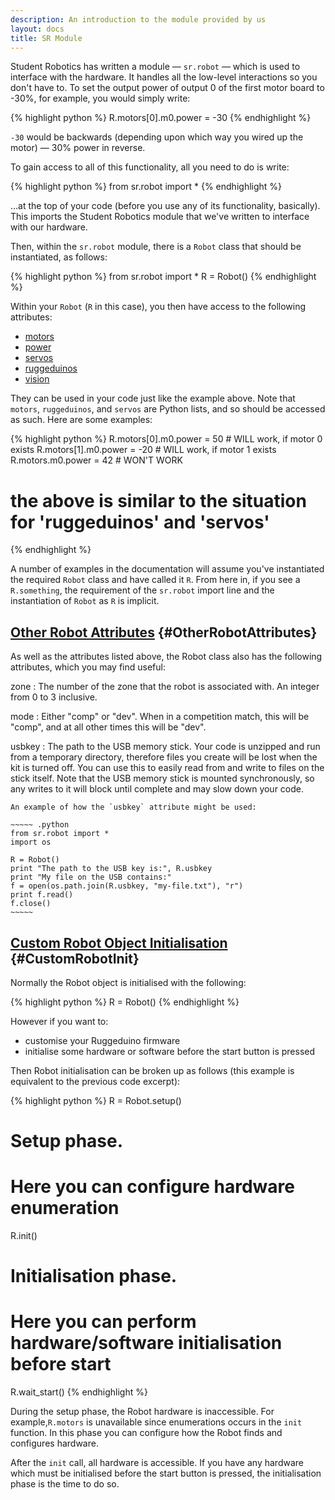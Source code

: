 ```yaml
---
description: An introduction to the module provided by us
layout: docs
title: SR Module
---
```

Student Robotics has written a module &mdash; `sr.robot`  &mdash; which is used to interface with the hardware.
It handles all the low-level interactions so you don't have to.
To set the output power of output 0 of the first motor board to -30%, for example, you would simply write:

{% highlight python %}
R.motors[0].m0.power = -30
{% endhighlight %}

`-30` would be backwards (depending upon which way you wired up the motor) &mdash; 30% power in reverse.

To gain access to all of this functionality, all you need to do is write:

{% highlight python %}
from sr.robot import *
{% endhighlight %}

...at the top of your code (before you use any of its functionality, basically).
This imports the Student Robotics module that we've written to interface with our hardware.

Then, within the `sr.robot` module, there is a `Robot` class that should be instantiated, as follows:

{% highlight python %}
from sr.robot import *
R = Robot()
{% endhighlight %}

Within your `Robot` (`R` in this case), you then have access to the following attributes:

* [motors](/docs/programming/sr/motors/)
* [power](/docs/programming/sr/power/)
* [servos](/docs/programming/sr/servos/)
* [ruggeduinos](/docs/programming/sr/ruggeduinos/)
* [vision](/docs/programming/sr/vision/)

They can be used in your code just like the example above.
Note that `motors`, `ruggeduinos`, and `servos` are Python lists, and so should be accessed as such.
Here are some examples:

{% highlight python %}
R.motors[0].m0.power = 50   # WILL work, if motor 0 exists
R.motors[1].m0.power = -20  # WILL work, if motor 1 exists
R.motors.m0.power = 42      # WON'T WORK

# the above is similar to the situation for 'ruggeduinos' and 'servos'
{% endhighlight %}

A number of examples in the documentation will assume you've instantiated the required `Robot` class and have called it `R`.
From here in, if you see a `R.something`, the requirement of the `sr.robot` import line and the instantiation of `Robot` as `R` is implicit.

[Other Robot Attributes](#OtherRobotAttributes) {#OtherRobotAttributes}
----------------------

As well as the attributes listed above, the Robot class also has the following attributes, which you may find useful:

zone
:    The number of the zone that the robot is associated with.  An integer from 0 to 3 inclusive.

mode
:    Either "comp" or "dev".  When in a competition match, this will be "comp", and at all other times this will be "dev".

usbkey
:   The path to the USB memory stick.
    Your code is unzipped and run from a temporary directory, therefore files you create will be lost when the kit is turned off.
    You can use this to easily read from and write to files on the stick itself.
    Note that the USB memory stick is mounted synchronously, so any writes to it will block until complete and may slow down your code.

    An example of how the `usbkey` attribute might be used:

    ~~~~~ .python
    from sr.robot import *
    import os

    R = Robot()
    print "The path to the USB key is:", R.usbkey
    print "My file on the USB contains:"
    f = open(os.path.join(R.usbkey, "my-file.txt"), "r")
    print f.read()
    f.close()
    ~~~~~

[Custom Robot Object Initialisation](#CustomRobotInit) {#CustomRobotInit}
----------------------

Normally the Robot object is initialised with the following:

{% highlight python %}
R = Robot()
{% endhighlight %}

However if you want to:

 * customise your Ruggeduino firmware
 * initialise some hardware or software before the start button is pressed

Then Robot initialisation can be broken up as follows (this example is equivalent to the previous code excerpt):

{% highlight python %}
R = Robot.setup()

# Setup phase.
# Here you can configure hardware enumeration

R.init()

# Initialisation phase.
# Here you can perform hardware/software initialisation before start

R.wait_start()
{% endhighlight %}

During the setup phase, the Robot hardware is inaccessible.
For example,`R.motors` is unavailable since enumerations occurs in the `init` function.
In this phase you can configure how the Robot finds and configures hardware.

After the `init` call, all hardware is accessible.
If you have any hardware which must be initialised before the start button is pressed,
 the initialisation phase is the time to do so.
